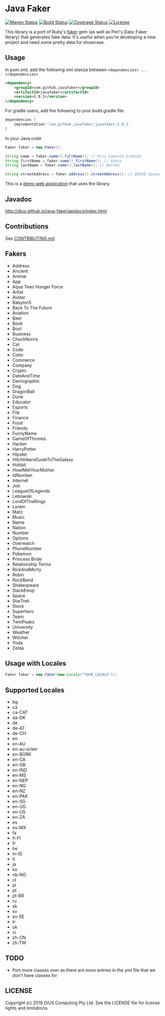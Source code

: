 Java Faker
==========

[![Maven Status](https://maven-badges.herokuapp.com/maven-central/com.github.javafaker/javafaker/badge.svg?style=flat)](http://mvnrepository.com/artifact/com.github.javafaker/javafaker)
[![Build Status](https://travis-ci.org/DiUS/java-faker.svg?branch=master)](https://travis-ci.org/DiUS/java-faker)
[![Coverage Status](https://coveralls.io/repos/DiUS/java-faker/badge.svg)](https://coveralls.io/r/DiUS/java-faker)
[![License](http://img.shields.io/:license-apache-brightgreen.svg)](http://www.apache.org/licenses/LICENSE-2.0.html)

This library is a port of Ruby's [faker](https://github.com/stympy/faker) gem (as well as Perl's Data::Faker library) that generates fake data.
It's useful when you're developing a new project and need some pretty data for showcase.

Usage
-----
In pom.xml, add the following xml stanza between `<dependencies> ... </dependencies>`

```xml
<dependency>
    <groupId>com.github.javafaker</groupId>
    <artifactId>javafaker</artifactId>
    <version>1.0.1</version>
</dependency>
```

For gradle users, add the following to your build.gradle file.

```groovy
dependencies {
    implementation 'com.github.javafaker:javafaker:1.0.1'
}

```

In your Java code

```java
Faker faker = new Faker();

String name = faker.name().fullName(); // Miss Samanta Schmidt
String firstName = faker.name().firstName(); // Emory
String lastName = faker.name().lastName(); // Barton

String streetAddress = faker.address().streetAddress(); // 60018 Sawayn Brooks Suite 449
```

This is a [demo web application](https://java-faker.herokuapp.com/) that uses the library.

Javadoc
-----
http://dius.github.io/java-faker/apidocs/index.html


Contributions
-------------
See [CONTRIBUTING.md](https://github.com/DiUS/java-faker/blob/master/CONTRIBUTING.md)


Fakers
-----
* Address
* Ancient
* Animal
* App
* Aqua Teen Hunger Force
* Artist
* Avatar
* Babylon5
* Back To The Future
* Aviation
* Beer
* Book
* Bool
* Business
* ChuckNorris
* Cat
* Code
* Color
* Commerce
* Company
* Crypto
* DateAndTime
* Demographic
* Dog
* DragonBall
* Dune
* Educator
* Esports
* File
* Finance
* Food
* Friends
* FunnyName
* GameOfThrones
* Hacker
* HarryPotter
* Hipster
* HitchhikersGuideToTheGalaxy
* Hobbit
* HowIMetYourMother
* IdNumber
* Internet
* Job
* LeagueOfLegends
* Lebowski
* LordOfTheRings
* Lorem
* Matz
* Music
* Name
* Nation
* Number
* Options
* Overwatch
* PhoneNumber
* Pokemon
* Princess Bride
* Relationship Terms
* RickAndMorty
* Robin
* RockBand
* Shakespeare
* SlackEmoji
* Space
* StarTrek
* Stock
* Superhero
* Team
* TwinPeaks
* University
* Weather
* Witcher
* Yoda
* Zelda

Usage with Locales
-----

```java
Faker faker = new Faker(new Locale("YOUR_LOCALE"));
```

Supported Locales
-----
* bg
* ca
* ca-CAT
* da-DK
* de
* de-AT
* de-CH
* en
* en-AU
* en-au-ocker
* en-BORK
* en-CA
* en-GB
* en-IND
* en-MS
* en-NEP
* en-NG
* en-NZ
* en-PAK
* en-SG
* en-UG
* en-US
* en-ZA
* es
* es-MX
* fa
* fi-FI
* fr
* he
* in-ID
* it
* ja
* ko
* nb-NO
* nl
* pl
* pt
* pt-BR
* ru
* sk
* sv
* sv-SE
* tr
* uk
* vi
* zh-CN
* zh-TW

TODO
----
- Port more classes over as there are more entries in the yml file that we don't have classes for

LICENSE
-------
Copyright (c) 2019 DiUS Computing Pty Ltd. See the LICENSE file for license rights and limitations.
